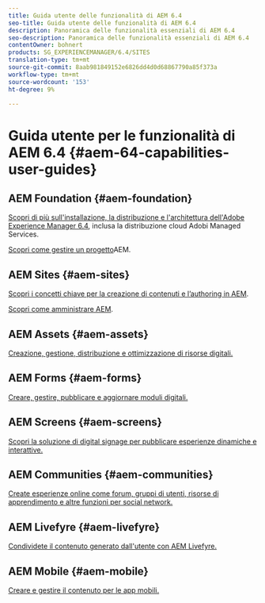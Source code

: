 ```yaml
---
title: Guida utente delle funzionalità di AEM 6.4
seo-title: Guida utente delle funzionalità di AEM 6.4
description: Panoramica delle funzionalità essenziali di AEM 6.4
seo-description: Panoramica delle funzionalità essenziali di AEM 6.4
contentOwner: bohnert
products: SG_EXPERIENCEMANAGER/6.4/SITES
translation-type: tm+mt
source-git-commit: 8aab981849152e6826dd4d0d68867790a85f373a
workflow-type: tm+mt
source-wordcount: '153'
ht-degree: 9%

---
```



# Guida utente per le funzionalità di AEM 6.4 {#aem-64-capabilities-user-guides}

## AEM Foundation {#aem-foundation}

[Scopri di più sull&#39;installazione, la distribuzione e l&#39;architettura dell&#39;Adobe Experience Manager 6.4](/help/sites-deploying/home.md), inclusa la distribuzione cloud  Adobi Managed Services.

[Scopri come gestire un progetto](/help/managing/home.md)AEM.

## AEM Sites {#aem-sites}

[Scopri i concetti chiave per la creazione di contenuti e l’authoring in AEM](/help/sites-authoring/home.md).

[Scopri come amministrare AEM](/help/sites-administering/home.md).

## AEM Assets {#aem-assets}

[Creazione, gestione, distribuzione e ottimizzazione di risorse digitali.](/help/assets/home.md)

## AEM Forms {#aem-forms}

[Creare, gestire, pubblicare e aggiornare moduli digitali.](/help/forms/home.md)

## AEM Screens {#aem-screens}

[Scopri la soluzione di digital signage per pubblicare esperienze dinamiche e interattive.](https://docs.adobe.com/content/help/en/experience-manager-screens/user-guide/aem-screens-introduction.html)

## AEM Communities {#aem-communities}

[Create esperienze online come forum, gruppi di utenti, risorse di apprendimento e altre funzioni per social network.](/help/communities/home.md)

## AEM Livefyre {#aem-livefyre}

[Condividete il contenuto generato dall&#39;utente con AEM Livefyre.](https://marketing.adobe.com/resources/help/en_US/livefyre/home.html)

## AEM Mobile {#aem-mobile}

[Creare e gestire il contenuto per le app mobili.](/help/mobile/home.md)
